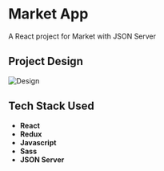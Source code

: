 # Market App
A React project for Market with JSON Server

## Project Design
![Design](https://i.ibb.co/1ZsC1GV/Market-app-design.png)

## Tech Stack Used
- **React**
- **Redux**
- **Javascript**
- **Sass**
- **JSON Server**